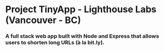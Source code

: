 # Project TinyApp - Lighthouse Labs (Vancouver - BC)

### A full stack web app built with Node and Express that allows users to shorten long URLs (à la bit.ly).
